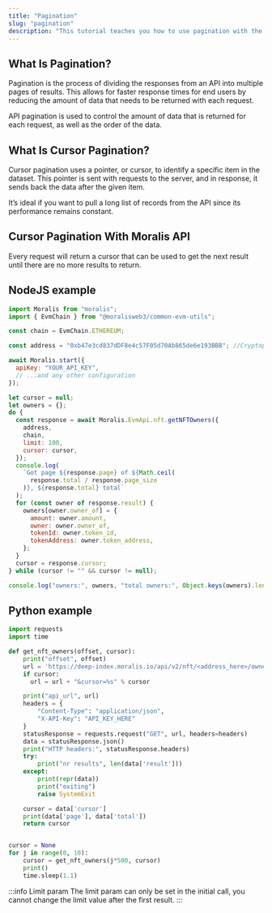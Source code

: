 ```yaml
---
title: "Pagination"
slug: "pagination"
description: "This tutorial teaches you how to use pagination with the Moralis Web3 API."
---
```

## What Is Pagination?

Pagination is the process of dividing the responses from an API into multiple pages of results. This allows for faster response times for end users by reducing the amount of data that needs to be returned with each request.

API pagination is used to control the amount of data that is returned for each request, as well as the order of the data.

## What Is Cursor Pagination?

Cursor pagination uses a pointer, or cursor, to identify a specific item in the dataset. This pointer is sent with requests to the server, and in response, it sends back the data after the given item. 

It’s ideal if you want to pull a long list of records from the API since its performance remains constant.

## Cursor Pagination With Moralis API

Every request will return a cursor that can be used to get the next result until there are no more results to return.

## NodeJS example

```javascript
import Moralis from "moralis";
import { EvmChain } from "@moralisweb3/common-evm-utils";

const chain = EvmChain.ETHEREUM;

const address = "0xb47e3cd837dDF8e4c57F05d70Ab865de6e193BBB"; //Cryptopunks contract address

await Moralis.start({
  apiKey: "YOUR_API_KEY",
  // ...and any other configuration
});

let cursor = null;
let owners = {};
do {
  const response = await Moralis.EvmApi.nft.getNFTOwners({
    address,
    chain,
    limit: 100,
    cursor: cursor,
  });
  console.log(
    `Got page ${response.page} of ${Math.ceil(
      response.total / response.page_size
    )}, ${response.total} total`
  );
  for (const owner of response.result) {
    owners[owner.owner_of] = {
      amount: owner.amount,
      owner: owner.owner_of,
      tokenId: owner.token_id,
      tokenAddress: owner.token_address,
    };
  }
  cursor = response.cursor;
} while (cursor != "" && cursor != null);

console.log("owners:", owners, "total owners:", Object.keys(owners).length);
```

## Python example

```python
import requests
import time

def get_nft_owners(offset, cursor):
    print("offset", offset)
    url = 'https://deep-index.moralis.io/api/v2/nft/<address_here>/owners?chain=polygon&format=decimal'
    if cursor:
      url = url + "&cursor=%s" % cursor

    print("api_url", url)
    headers = {
        "Content-Type": "application/json",
        "X-API-Key": "API_KEY_HERE"
    }
    statusResponse = requests.request("GET", url, headers=headers)
    data = statusResponse.json()
    print("HTTP headers:", statusResponse.headers)
    try:
        print("nr results", len(data['result']))
    except:
        print(repr(data))
        print("exiting")
        raise SystemExit

    cursor = data['cursor']
    print(data['page'], data['total'])
    return cursor


cursor = None
for j in range(0, 10):
    cursor = get_nft_owners(j*500, cursor)
    print()
    time.sleep(1.1)
```

:::info Limit param
The limit param can only be set in the initial call, you cannot change the limit value after the first result.
:::
